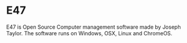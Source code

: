 # E47
E47 is Open Source Computer management software made by Joseph Taylor. The software runs on Windows, OSX, Linux and ChromeOS.
